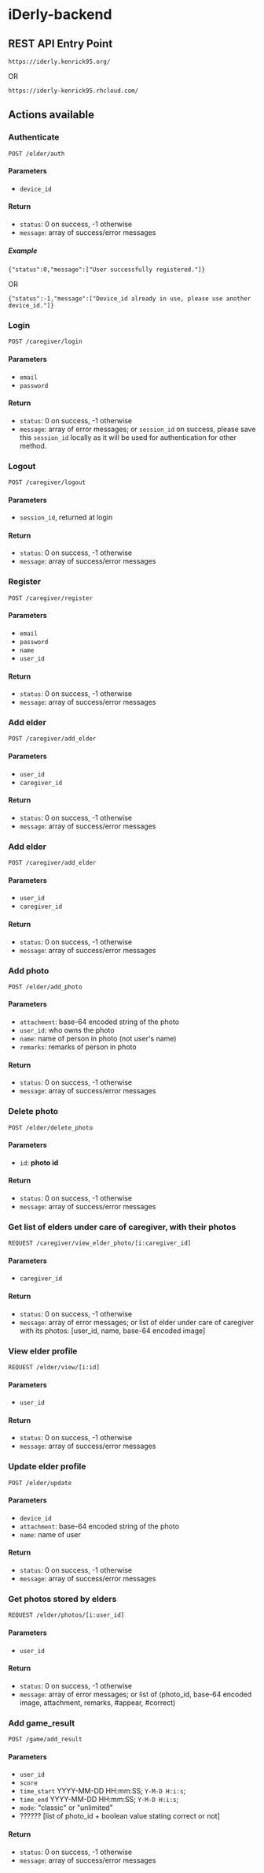 # iDerly-backend

## REST API Entry Point
```
https://iderly.kenrick95.org/
```
OR
```
https://iderly-kenrick95.rhcloud.com/
```

## Actions available
### Authenticate
```
POST /elder/auth
```

#### Parameters
* `device_id`

#### Return
* `status`: 0 on success, -1 otherwise
* `message`: array of success/error messages

##### Example
```
{"status":0,"message":["User successfully registered."]}
```
OR
```
{"status":-1,"message":["Device_id already in use, please use another device_id."]}
```

### Login
```
POST /caregiver/login
```

#### Parameters
* `email`
* `password`

#### Return
* `status`: 0 on success, -1 otherwise
* `message`: array of error messages; or `session_id` on success, please save this `session_id` locally as it will be used for authentication for other method.

### Logout
```
POST /caregiver/logout
```

#### Parameters
* `session_id`, returned at login

#### Return
* `status`: 0 on success, -1 otherwise
* `message`: array of success/error messages

### Register
```
POST /caregiver/register
```

#### Parameters
* `email`
* `password`
* `name`
* `user_id`

#### Return
* `status`: 0 on success, -1 otherwise
* `message`: array of success/error messages


### Add elder
```
POST /caregiver/add_elder
```

#### Parameters
* `user_id`
* `caregiver_id`

#### Return
* `status`: 0 on success, -1 otherwise
* `message`: array of success/error messages

### Add elder
```
POST /caregiver/add_elder
```

#### Parameters
* `user_id`
* `caregiver_id`

#### Return
* `status`: 0 on success, -1 otherwise
* `message`: array of success/error messages


### Add photo
```
POST /elder/add_photo
```

#### Parameters
* `attachment`: base-64 encoded string of the photo
* `user_id`: who owns the photo
* `name`: name of person in photo (not user's name)
* `remarks`: remarks of person in photo

#### Return
* `status`: 0 on success, -1 otherwise
* `message`: array of success/error messages

### Delete photo
```
POST /elder/delete_photo
```

#### Parameters
* `id`: **photo id**

#### Return
* `status`: 0 on success, -1 otherwise
* `message`: array of success/error messages


### Get list of elders under care of caregiver, with their photos
```
REQUEST /caregiver/view_elder_photo/[i:caregiver_id]
```

#### Parameters
* `caregiver_id`

#### Return
* `status`: 0 on success, -1 otherwise
* `message`: array of error messages; or list of elder under care of caregiver with its photos: [user_id, name, base-64 encoded image]


### View elder profile
```
REQUEST /elder/view/[i:id]
```

#### Parameters
* `user_id`

#### Return
* `status`: 0 on success, -1 otherwise
* `message`: array of success/error messages


### Update elder profile
```
POST /elder/update
```

#### Parameters
* `device_id`
* `attachment`: base-64 encoded string of the photo
* `name`: name of user

#### Return
* `status`: 0 on success, -1 otherwise
* `message`: array of success/error messages


### Get photos stored by elders
```
REQUEST /elder/photos/[i:user_id]
```

#### Parameters
* `user_id`

#### Return
* `status`: 0 on success, -1 otherwise
* `message`: array of error messages; or list of (photo_id, base-64 encoded image, attachment, remarks, #appear, #correct)


### Add game_result
```
POST /game/add_result
```

#### Parameters
* `user_id`
* `score`
* `time_start` YYYY-MM-DD HH:mm:SS; `Y-M-D H:i:s`; 
* `time_end` YYYY-MM-DD HH:mm:SS; `Y-M-D H:i:s`; 
* `mode`: "classic" or "unlimited" 
* ?????? [list of photo_id + boolean value stating correct or not]

#### Return
* `status`: 0 on success, -1 otherwise
* `message`: array of success/error messages
